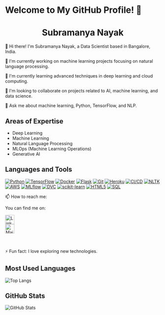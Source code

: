 # Welcome to My GitHub Profile! 👋


<h1 align="center">Subramanya Nayak</h1>



👋 Hi there! I'm Subramanya Nayak, a Data Scientist based in Bangalore, India.

🌱 I'm currently working on machine learning projects focusing on natural language processing.

🔭 I'm currently learning advanced techniques in deep learning and cloud computing.

👯 I'm looking to collaborate on projects related to AI, machine learning, and data science.

💬 Ask me about machine learning, Python, TensorFlow, and NLP.

## Areas of Expertise
- Deep Learning
- Machine Learning
- Natural Language Processing
- MLOps (Machine Learning Operations)
- Generative AI


## Languages and Tools
[![Python](https://img.shields.io/badge/Python-3776AB?style=for-the-badge&logo=python&logoColor=white)](https://www.python.org/)
[![TensorFlow](https://img.shields.io/badge/TensorFlow-FF6F00?style=for-the-badge&logo=tensorflow&logoColor=white)](https://www.tensorflow.org/)
[![Docker](https://img.shields.io/badge/Docker-2496ED?style=for-the-badge&logo=docker&logoColor=white)](https://www.docker.com/)
[![Flask](https://img.shields.io/badge/Flask-000000?style=for-the-badge&logo=flask&logoColor=white)](https://flask.palletsprojects.com/)
[![Git](https://img.shields.io/badge/Git-F05032?style=for-the-badge&logo=git&logoColor=white)](https://git-scm.com/)
[![Heroku](https://img.shields.io/badge/Heroku-430098?style=for-the-badge&logo=heroku&logoColor=white)](https://www.heroku.com/)
[![CI/CD](https://img.shields.io/badge/CI%2FCD-009688?style=for-the-badge&logo=gitlab&logoColor=white)](https://about.gitlab.com/stages-devops-lifecycle/continuous-integration/)
[![NLTK](https://img.shields.io/badge/NLTK-50C878?style=for-the-badge&logo=nltk&logoColor=white)](https://www.nltk.org/)
[![AWS](https://img.shields.io/badge/AWS-232F3E?style=for-the-badge&logo=amazon-aws&logoColor=white)](https://aws.amazon.com/)
[![MLflow](https://img.shields.io/badge/MLflow-00599C?style=for-the-badge&logo=apache&logoColor=white)](https://mlflow.org/)
[![DVC](https://img.shields.io/badge/DVC-EE4C2C?style=for-the-badge&logo=dataversioncontrol&logoColor=white)](https://dvc.org/)
[![scikit-learn](https://img.shields.io/badge/scikit--learn-F7931E?style=for-the-badge&logo=scikit-learn&logoColor=white)](https://scikit-learn.org/)
[![HTML5](https://img.shields.io/badge/HTML5-E34F26?style=for-the-badge&logo=html5&logoColor=white)](https://developer.mozilla.org/en-US/docs/Web/HTML)
[![SQL](https://img.shields.io/badge/SQL-4479A1?style=for-the-badge&logo=sql&logoColor=white)](https://www.w3schools.com/sql/)




📫 How to reach me: 
       
You can find me on:



   <a href="https://www.linkedin.com/in/subramanya-nayak3">
  <img src="https://upload.wikimedia.org/wikipedia/commons/c/ca/LinkedIn_logo_initials.png" alt="LinkedIn" width="30" height="30">
</a>

<br>

<a href="mailto:subramanyanayak3@gmail.com">
  <img src="https://upload.wikimedia.org/wikipedia/commons/thumb/7/7e/Gmail_icon_%282020%29.svg/1200px-Gmail_icon_%282020%29.svg.png" alt="Mail" width="30" height="30">
</a>



<br>
<br>
<br>




⚡ Fun fact: I love exploring new technologies.

## Most Used Languages
![Top Langs](https://github-readme-stats.vercel.app/api/top-langs/?username=SubramanyaNayak-github&layout=compact)

## GitHub Stats
![GitHub Stats](https://github-readme-stats.vercel.app/api?username=SubramanyaNayak-github&show_icons=true&count_private=true&hide=contribs,prs&theme=dark)
